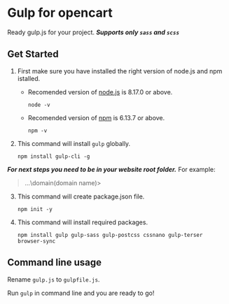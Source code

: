 # Gulp for opencart
Ready gulp.js for your project.
***Supports only ```sass``` and ```scss```***

## Get Started
1. First make sure you have installed the right version of node.js and npm istalled.

    - Recomended version of [node.js](https://nodejs.org/en/) is 8.17.0 or above.
      ```
      node -v
      ```

    - Recomended version of [npm](https://docs.npmjs.com/downloading-and-installing-node-js-and-npm) is 6.13.7 or above.
      ```
      npm -v
      ```

2. This command will install ```gulp``` globally.

    ```
    npm install gulp-cli -g
    ```

***For next steps you need to be in your website root folder.***
For example:
> ...\domain\(domain name)>
    
3. This command will create package.json file.
    ```
    npm init -y
    ```

4. This command will install required packages.
    ```
    npm install gulp gulp-sass gulp-postcss cssnano gulp-terser browser-sync
    ```

## Command line usage
Rename ```gulp.js``` to ```gulpfile.js```. 

Run ```gulp``` in command line and you are ready to go! 


